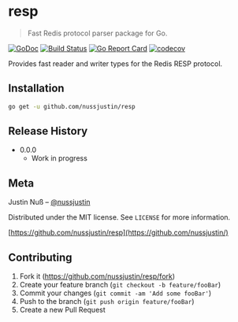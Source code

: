 # resp
> Fast Redis protocol parser package for Go.

[![GoDoc](https://godoc.org/github.com/nussjustin/resp?status.svg)](https://godoc.org/github.com/nussjustin/resp)
[![Build Status](https://travis-ci.org/nussjustin/resp.svg?branch=master)](https://travis-ci.org/nussjustin/resp)
[![Go Report Card](https://goreportcard.com/badge/github.com/nussjustin/resp)](https://goreportcard.com/report/github.com/nussjustin/resp)
[![codecov](https://codecov.io/gh/nussjustin/resp/branch/master/graph/badge.svg)](https://codecov.io/gh/nussjustin/resp)

Provides fast reader and writer types for the Redis RESP protocol.

## Installation

```sh
go get -u github.com/nussjustin/resp
```

## Release History

* 0.0.0
    * Work in progress

## Meta

Justin Nuß – [@nussjustin](https://twitter.com/nussjustin)

Distributed under the MIT license. See ``LICENSE`` for more information.

[https://github.com/nussjustin/resp](https://github.com/nussjustin/)

## Contributing

1. Fork it (<https://github.com/nussjustin/resp/fork>)
2. Create your feature branch (`git checkout -b feature/fooBar`)
3. Commit your changes (`git commit -am 'Add some fooBar'`)
4. Push to the branch (`git push origin feature/fooBar`)
5. Create a new Pull Request